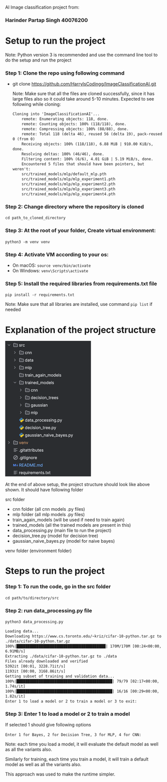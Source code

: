 AI Image classification project from:
### Harinder Partap Singh 40076200

# Setup to run the project
Note: Python version 3 is recommended and use the command line tool to do the setup and run the project

### Step 1: Clone the repo using following command
- git clone https://github.com/HarryIsCodingg/ImageClassificationAI.git 

  Note: Make sure that all the files are cloned successfully, since it has large files also so it could take around 5-10 minutes. Expected to see following while cloning:
  ```
  Cloning into 'ImageClassificationAI'...
      remote: Enumerating objects: 118, done.
      remote: Counting objects: 100% (118/118), done.
      remote: Compressing objects: 100% (88/88), done.
      remote: Total 118 (delta 46), reused 56 (delta 19), pack-reused 0 (from 0)
      Receiving objects: 100% (118/118), 6.88 MiB | 910.00 KiB/s, done.
      Resolving deltas: 100% (46/46), done.
      Filtering content: 100% (6/6), 4.01 GiB | 5.19 MiB/s, done.
      Encountered 5 files that should have been pointers, but weren't:
      src/trained_models/mlp/default_mlp.pth
      src/trained_models/mlp/mlp_experiment1.pth
      src/trained_models/mlp/mlp_experiment2.pth
      src/trained_models/mlp/mlp_experiment3.pth
      src/trained_models/mlp/mlp_experiment4.pth
  ```
### Step 2: Change directory where the repository is cloned
``cd path_to_cloned_directory``

### Step 3: At the root of your folder, Create virtual environment: 
``python3 -m venv venv``

### Step 4: Activate VM according to your os:
- On macOS: 
  ``source venv/bin/activate``
- On Windows: 
``venv\Scripts\activate``

### Step 5: Install the required libraries from requirements.txt file
``pip install -r requirements.txt``

Note: Make sure that all libraries are installed, use command ``pip list`` if needed

# Explanation of the project structure
![img.png](directory-setup.png)

At the end of above setup, the project structure should look like above shown. 
It should have following folder

src folder
  - cnn folder (all cnn models .py files)
  - mlp folder (all mlp models .py files)
  - train_again_models (will be used if need to train again)
  - trained_models (all the trained models are present in this)
  - data_processing.py (main file to run the project)
  - decision_tree.py (model for decision tree)
  - gaussian_naive_bayes.py (model for naive bayes)

venv folder (environment folder)

# Steps to run the project
### Step 1: To run the code, go in the src folder
`cd path/to/directory/src`

### Step 2: run data_processing.py file
`python3 data_processing.py`

```
Loading data...
Downloading https://www.cs.toronto.edu/~kriz/cifar-10-python.tar.gz to ./data/cifar-10-python.tar.gz
100%|████████████████████████████████████████| 170M/170M [00:24<00:00, 6.91MB/s]
Extracting ./data/cifar-10-python.tar.gz to ./data
Files already downloaded and verified
5392it [00:01, 3228.71it/s]
1193it [00:00, 3168.86it/s]
Getting subset of training and validation data...
100%|███████████████████████████████████████████| 79/79 [02:17<00:00,  1.74s/it]
100%|███████████████████████████████████████████| 16/16 [00:29<00:00,  1.82s/it]
Enter 1 to load a model or 2 to train a model or 3 to exit: 

```

### Step 3: Enter 1 to load a model or 2 to train a model
If selected 1 should give following options

`Enter 1 for Bayes, 2 for Decision Tree, 3 for MLP, 4 for CNN:`

Note: each time you load a model, it will evaluate the default model as well as all the variants also. 

Similarly for training, each time you train a model, it will train a default model as well as all the variants also. 

This approach was used to make the runtime simpler. 
